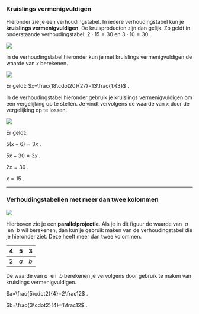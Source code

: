 ### Kruislings vermenigvuldigen

Hieronder zie je een verhoudingstabel. In iedere verhoudingstabel kun je **kruislings vermenigvuldigen**. De kruisproducten zijn dan gelijk. Zo geldt in onderstaande verhoudingstabel: $2\cdot15=30$ en $3\cdot10=30$ .

![](https://lh6.googleusercontent.com/u4XPku7IAqB_jX9deIdI7655FErhF00EX5AwaeDHFzfGOQYp5okwFHMHNpfwxLJqsbMCTO1NBkoIYnlktyAuC6j27rn4ZOYsZl6QfIfNLFfS0CLip520kpHcPvh6cT5DvSbPR7pP=s0)

In de verhoudingstabel hieronder kun je met kruislings vermenigvuldigen de waarde van $x$ berekenen.

![](https://lh6.googleusercontent.com/unrx8XY7CdEmW9POpc3hnJdmIcmCl1tyWMZSCP8jnpKQxhkchss267UQDo8jcxlunvPJOav3aPysPtua-yYVUYIBHSkov0TRzCkt6DQjHPTRw73n8y9LTIluviAN8Ok4x_38iYxj=s0)

Er geldt: $x=\frac{18\cdot20}{27}=13\frac{1}{3}$ .

  

In de verhoudingstabel hieronder gebruik je kruislings vermenigvuldigen om een vergelijking op te stellen. Je vindt vervolgens de waarde van $x$ door de vergelijking op te lossen.

![](https://lh5.googleusercontent.com/4ybUlDfzxjlCmoGQjPP5T6J3JQffZj6n2oS3LXbNfp-ovR17t12V6T_WYkQ_-nWqaYLxnpiRuR1jYJ3Vio2O_cY7Fq5tZicC7kxfQjs1pinCs0j_x8lhWsww3iYnUa3CN59EdRNg=s0)

Er geldt:

$5(x-6)=3x$ .

$5x-30=3x$ .

$2x=30$ .

$x=15$ .

---

### Verhoudingstabellen met meer dan twee kolommen

![](https://wrts-production.s3.eu-west-2.amazonaws.com/next_content_images/1647869852-b7797d88-2800-420e-9755-5ddb68964f0d)

Hierboven zie je een **parallelprojectie**. Als je in dit figuur de waarde van  $a$  en  $b$ wil berekenen, dan kun je gebruik maken van de verhoudingstabel die je hieronder ziet. Deze heeft meer dan twee kolommen.

| 4 | 5 | 3 |
| --- | --- | --- |
| 2 | $a$ | $b$ |

De waarde van $a$  en  $b$ berekenen je vervolgens door gebruik te maken van kruislings vermenigvuldigen.

  

$a=\frac{5\cdot2}{4}=2\frac12$ .

  

$b=\frac{3\cdot2}{4}=1\frac12$ .

